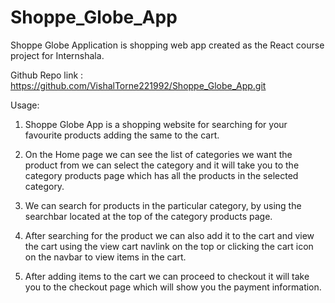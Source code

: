 # Shoppe_Globe_App


Shoppe Globe Application is shopping web app created as the React course project for Internshala.

Github Repo link : https://github.com/VishalTorne221992/Shoppe_Globe_App.git


Usage: 

1) Shoppe Globe App is a shopping website for searching for your favourite products adding the 
same to the cart.

2) On the Home page we can see the list of categories we want the product from we can select the category
and it will take you to the category products page which has all the products in the selected category.

3) We can search for products in the particular category, by using the searchbar located at the top of the
category products page.

4) After searching for the product we can also add it to the cart and view the cart using the view cart
navlink on the top or clicking the cart icon on the navbar to view items in the cart.

5) After adding items to the cart we can proceed to checkout it will take you to the checkout page
which will show you the payment information.